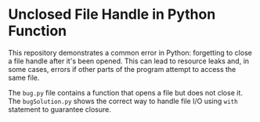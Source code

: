 # Unclosed File Handle in Python Function

This repository demonstrates a common error in Python: forgetting to close a file handle after it's been opened.  This can lead to resource leaks and, in some cases, errors if other parts of the program attempt to access the same file.

The `bug.py` file contains a function that opens a file but does not close it. The `bugSolution.py` shows the correct way to handle file I/O using `with` statement to guarantee closure.